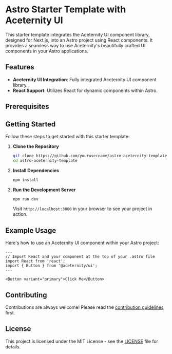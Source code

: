 # Astro Starter Template with Aceternity UI

This starter template integrates the Aceternity UI component library, designed for Next.js, into an Astro project using React components. It provides a seamless way to use Aceternity's beautifully crafted UI components in your Astro applications.

## Features

- **Aceternity UI Integration**: Fully integrated Aceternity UI component library.
- **React Support**: Utilizes React for dynamic components within Astro.

## Prerequisites


## Getting Started

Follow these steps to get started with this starter template:

1. **Clone the Repository**
   ```bash
   git clone https://github.com/yourusername/astro-aceternity-template.git
   cd astro-aceternity-template
   ```

2. **Install Dependencies**
   ```bash
   npm install
   ```

3. **Run the Development Server**
   ```bash
   npm run dev
   ```

   Visit `http://localhost:3000` in your browser to see your project in action.

## Example Usage

Here's how to use an Aceternity UI component within your Astro project:

```astro
---
// Import React and your component at the top of your .astro file
import React from 'react';
import { Button } from '@aceternity/ui';
---

<Button variant="primary">Click Me</Button>
```

## Contributing

Contributions are always welcome! Please read the [contribution guidelines](CONTRIBUTING.md) first.

## License

This project is licensed under the MIT License - see the [LICENSE](LICENSE.md) file for details.